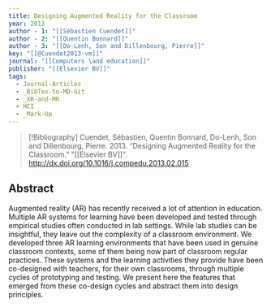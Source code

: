 ```yaml
---
title: Designing Augmented Reality for the Classroom
year: 2013
author - 1: "[[Sébastien Cuendet]]"
author - 2: "[[Quentin Bonnard]]"
author - 3: "[[Do-Lenh, Son and Dillenbourg, Pierre]]"
key: "[[@Cuendet2013-vm]]"
journal: "[[Computers \and education]]"
publisher: "[[Elsevier BV]]"
tags:
  - Journal-Articles
  - _BibTex-to-MD-Git
  - _XR-and-MR
  - HCI
  - _Mark-Up
---
```


> [!Bibliography]
> Cuendet, Sébastien, Quentin Bonnard, Do-Lenh, Son and Dillenbourg, Pierre. 2013. “Designing Augmented Reality for the Classroom.” "[[Elsevier BV]]". http://dx.doi.org/10.1016/j.compedu.2013.02.015

## Abstract
Augmented reality (AR) has recently received a lot of attention in education. Multiple AR systems for learning have been developed and tested through empirical studies often conducted in lab settings. While lab studies can be insightful, they leave out the complexity of a classroom environment. We developed three AR learning environments that have been used in genuine classroom contexts, some of them being now part of classroom regular practices. These systems and the learning activities they provide have been co-designed with teachers, for their own classrooms, through multiple cycles of prototyping and testing. We present here the features that emerged from these co-design cycles and abstract them into design principles.